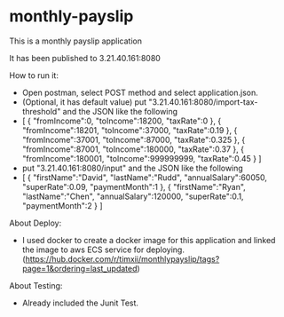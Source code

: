 # monthly-payslip

This is a monthly payslip application

It has been published to 3.21.40.161:8080


How to run it:
- Open postman, select POST method and select application.json.
- (Optional, it has default value) put "3.21.40.161:8080/import-tax-threshold" and the JSON like the following
- [
  {
    "fromIncome":0,
    "toIncome":18200,
    "taxRate":0
  },
  {
    "fromIncome":18201,
    "toIncome":37000,
    "taxRate":0.19
  },
  {
    "fromIncome":37001,
    "toIncome":87000,
    "taxRate":0.325
  },
  {
    "fromIncome":87001,
    "toIncome":180000,
    "taxRate":0.37
  },
  {
    "fromIncome":180001,
    "toIncome":999999999,
    "taxRate":0.45
  }
]
- put "3.21.40.161:8080/input" and the JSON like the following
- [
  {
  	"firstName":"David",
    "lastName":"Rudd",
    "annualSalary":60050,
	"superRate":0.09,
	"paymentMonth":1
  },
  {
    "firstName":"Ryan",
    "lastName":"Chen",
    "annualSalary":120000,
    "superRate":0.1,
    "paymentMonth":2
  }
]



About Deploy: 
- I used docker to create a docker image for this application and linked the image to aws ECS service for deploying.(https://hub.docker.com/r/timxii/monthlypayslip/tags?page=1&ordering=last_updated)

About Testing: 
- Already included the Junit Test.
